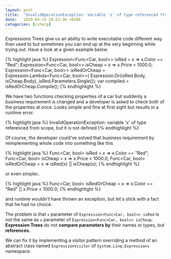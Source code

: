```yaml
---
layout: post
title:  "InvalidOperationException: Variable 'x' of type referenced from scope, but it is not defined."
date:   2020-04-14 20:53:30 +0200
categories: [csharp]
---
```

Expressions Trees give us an ability to write executable code different way than used to but sometimes you can end up at the very beginning while trying out. Have a look at a given example below.

{% highlight java %}
Expression<Func<Car, bool>> isRed = x => x.Color == "Red";
Expression<Func<Car, bool>> isCheap = x => x.Price < 1000.0;
Expression<Func<Car, bool>> isRedOrCheap = Expression.Lambda<Func<Car, bool>>(
    Expression.Or(isRed.Body, isCheap.Body), isRed.Parameters.Single());
var compiled = isRedOrCheap.Compile();
{% endhighlight %}

We have two functions checking properties of a car but suddenly a business requirement is changed and a developer is asked to check both of the properties at once. Looks simple and fine at first sight but results in a runtime error.

{% highlight java %}
InvalidOperationException: variable 'x' of type referenced from scope, but it is not defined
{% endhighlight %}

Of course, the developer could've solved that business requirement by reimplementing whole code into something like this

{% highlight java %}
Func<Car, bool> isRed = x => x.Color == "Red";
Func<Car, bool> isCheap = x => x.Price < 1000.0;
Func<Car, bool> isRedOrCheap = x => isRed(x) || isCheap(x);
{% endhighlight %}

or even simpler..

{% highlight java %}
Func<Car, bool> isRedOrCheap = x => x.Color == "Red" || x.Price < 1000.0;
{% endhighlight %}

and runtime wouldn't have thrown an exception, but let's stick with a fact that he had no choice.

The problem is that `x` parameter of `Expression<Func<Car, bool>> isRed` is not the same as `x` parameter of `Expression<Func<Car, bool>> isCheap`. **Expression Trees** do not **compare parameters by** their names or types, but **references**.

We can fix it by implementing a visitor pattern overriding a method of an abstract class named `ExpressionVisitor` of `System.Linq.Expressions` namespace.

